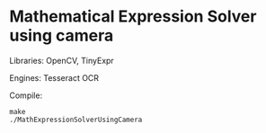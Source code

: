 # Mathematical Expression Solver using camera
Libraries: OpenCV, TinyExpr

Engines: Tesseract OCR

Compile:
```
make
./MathExpressionSolverUsingCamera
```
